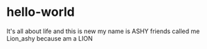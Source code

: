 # hello-world
It's all about life and this is new
my name is ASHY friends called me Lion_ashy because am a LION
